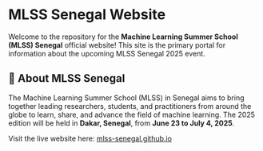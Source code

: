 # MLSS Senegal Website

Welcome to the repository for the **Machine Learning Summer School (MLSS) Senegal** official website! This site is the primary portal for information about the upcoming MLSS Senegal 2025 event.

## 🌟 About MLSS Senegal

The Machine Learning Summer School (MLSS) in Senegal aims to bring together leading researchers, students, and practitioners from around the globe to learn, share, and advance the field of machine learning. The 2025 edition will be held in **Dakar, Senegal**, from **June 23 to July 4, 2025**.

Visit the live website here: [mlss-senegal.github.io](https://mlss-senegal.github.io)


